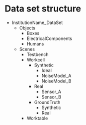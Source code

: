 # Data set structure

* InstitutionName_DataSet
  * Objects
    * Boxes
    * ElectricalComponents
    * Humans
  * Scenes
    * Testbench
    * Workcell
      * Synthetic
        * Ideal
        * NoiseModel_A
        * NoiseModel_B
      * Real
        * Sensor_A
        * Sensor_B
      * GroundTruth
        * Synthetic
        * Real
    * Worktable


